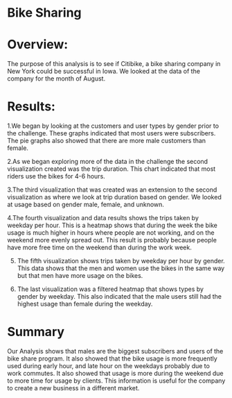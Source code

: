 # Bike Sharing

# Overview:
The purpose of this analysis is to see if Citibike, a bike sharing company in New York could be successful in Iowa. We looked at the data of the company for the month of August. 

# Results:

1.We began by looking at the customers and user types by gender prior to the challenge. These graphs indicated that most users were subscribers. The pie graphs also showed that there are more male customers than female.


2.As we began exploring more of the data in the challenge the second visualization created was the trip duration. This chart indicated that most riders use the bikes for 4-6 hours.


3.The third visualization that was created was an extension to the second visualization as where we look at trip duration based on gender. We looked at usage based on gender male, female, and unknown.


4.The fourth visualization and data results shows the trips taken by weekday per hour. This is a heatmap shows that during the week the bike usage is much higher in hours where people are not working, and on the weekend more evenly spread out. This result is probably because people have more free time on the weekend than during the work week.

5. The fifth visualization shows trips taken by weekday per hour by gender. This data shows that the men and women use the bikes in the same way but that men have more usage on the bikes.

6.  The last visualization was a filtered heatmap that shows types by gender by weekday. This also indicated that the male users still had the highest usage than female during the weekday.


# Summary
Our Analysis shows that males are the biggest subscribers and users of the bike share program. It also showed that the bike usage is more frequently used during early hour, and late hour on the weekdays probably due to work commutes. It also showed that usage is more during the weekend due to more time for usage by clients. This information is useful for the company to create a new business in a different market. 
